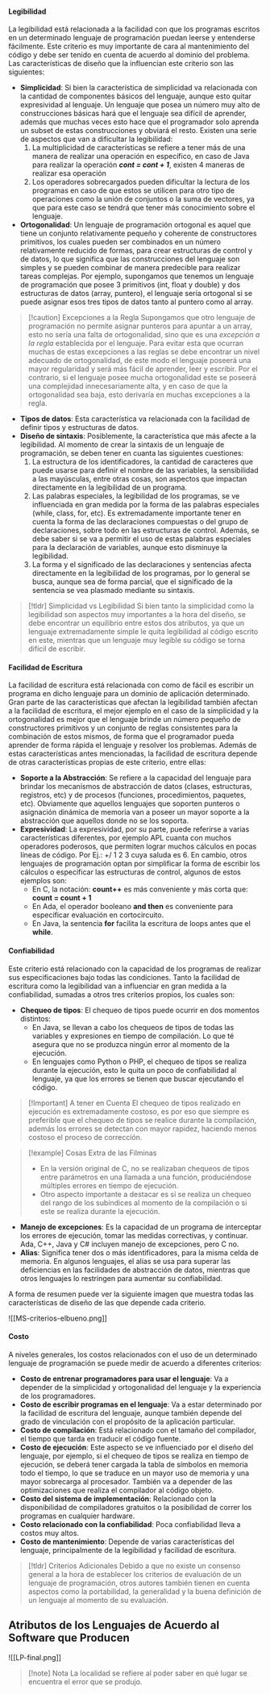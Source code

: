 #### Legibilidad

La legibilidad está relacionada a la facilidad con que los programas escritos en un determinado lenguaje de programación puedan leerse y entenderse fácilmente. Este criterio es muy importante de cara al mantenimiento del código y debe ser tenido en cuenta de acuerdo al dominio del problema.
Las características de diseño que la influencian este criterio son las siguientes:

- **Simplicidad**: Si bien la característica de simplicidad va relacionada con la cantidad de componentes básicos del lenguaje, aunque esto quitar expresividad al lenguaje. Un lenguaje que posea un número muy alto de construcciones básicas hará que el lenguaje sea difícil de aprender, además que muchas veces esto hace que el programador solo aprenda un subset de estas construcciones y obviará el resto. Existen una serie de aspectos que van a dificultar la legibilidad:
	1. La multiplicidad de características se refiere a tener más de una manera de realizar una operación en específico, en caso de Java para realizar la operación ***cont = cont + 1***, existen 4 maneras de realizar esa operación
	2. Los operadores sobrecargados pueden dificultar la lectura de los programas en caso de que estos se utilicen para otro tipo de operaciones como la unión de conjuntos o la suma de vectores, ya que para este caso se tendrá que tener más conocimiento sobre el lenguaje.
- **Ortogonalidad**: Un lenguaje de programación ortogonal es aquel que tiene un conjunto relativamente pequeño y coherente de constructores primitivos, los cuales pueden ser combinados en un número relativamente reducido de formas, para crear estructuras de control y de datos, lo que significa que las construcciones del lenguaje son simples y se pueden combinar de manera predecible para realizar tareas complejas. Por ejemplo, supongamos que tenemos un lenguaje de programación que posee 3 primitivos (int, float y double) y dos estructuras de datos (array, puntero), el lenguaje sería ortogonal si se puede asignar esos tres tipos de datos tanto al puntero como al array.

>[!caution] Excepciones a la Regla
>Supongamos que otro lenguaje de programación no permite asignar punteros para apuntar a un array, esto no sería una falta de ortogonalidad, sino que es una *excepción a la regla* establecida por el lenguaje.
>Para evitar esta que ocurran muchas de estas excepciones a las reglas se debe encontrar un nivel adecuado de ortogonalidad, de este modo el lenguaje poseerá una mayor regularidad y será más fácil de aprender, leer y escribir. Por el contrario, si el lenguaje posee mucha ortogonalidad este se poseerá una complejidad innecesariamente alta, y en caso de que la ortogonalidad sea baja, esto derivaría en muchas excepciones a la regla.

- **Tipos de datos**: Esta característica va relacionada con la facilidad de definir tipos y estructuras de datos.
- **Diseño de sintaxis**: Posiblemente, la característica que más afecte a la legibilidad. Al momento de crear la sintaxis de un lenguaje de programación, se deben tener en cuanta las siguientes cuestiones:
	1. La estructura de los identificadores, la cantidad de caracteres que puede usarse para definir el nombre de las variables, la sensibilidad a las mayúsculas, entre otras cosas, son aspectos que impactan directamente en la legibilidad de un programa.
	2. Las palabras especiales, la legibilidad de los programas, se ve influenciada en gran medida por la forma de las palabras especiales (while, class, for, etc). Es extremadamente importante tener en cuenta la forma de las declaraciones compuestas o del grupo de declaraciones, sobre todo en las estructuras de control. Además, se debe saber si se va a permitir el uso de estas palabras especiales para la declaración de variables, aunque esto disminuye la legibilidad.
	3. La forma y el significado de las declaraciones y sentencias afecta directamente en la legibilidad de los programas, por lo general se busca, aunque sea de forma parcial, que el significado de la sentencia se vea plasmado mediante su sintaxis.

>[!tldr] Simplicidad vs Legibilidad
>Si bien tanto la simplicidad como la legibilidad son aspectos muy importantes a la hora del diseño, se debe encontrar un equilibrio entre estos dos atributos, ya que un lenguaje extremadamente simple le quita legibilidad al código escrito en este, mientras que un lenguaje muy legible su código se torna difícil de escribir.

#### Facilidad de Escritura

La facilidad de escritura está relacionada con como de fácil es escribir un programa en dicho lenguaje para un dominio de aplicación determinado. Gran parte de las características que afectan la legibilidad también afectan a la facilidad de escritura, el mejor ejemplo en el caso de la simplicidad y la ortogonalidad es mejor que el lenguaje brinde un número pequeño de constructores primitivos y un conjunto de reglas consistentes para la combinación de estos mismos, de forma que el programador pueda aprender de forma rápida el lenguaje y resolver los problemas.
Además de estas características antes mencionadas, la facilidad de escritura depende de otras características propias de este criterio, entre ellas:

- **Soporte a la Abstracción**: Se refiere a la capacidad del lenguaje para brindar los mecanismos de abstracción de datos (clases, estructuras, registros, etc) y de procesos (funciones, procedimientos, paquetes, etc). Obviamente que aquellos lenguajes que soporten punteros o asignación dinámica de memoria van a poseer un mayor soporte a la abstracción que aquellos donde no se los soporta.
- **Expresividad**: La expresividad, por su parte, puede referirse a varias características diferentes, por ejemplo APL cuanta con muchos operadores poderosos, que permiten lograr muchos cálculos en pocas líneas de código. Por Ej.: +/ 1 2 3 cuya saluda es 6. En cambio, otros lenguajes de programación optan por simplificar la forma de escribir los cálculos o especificar las estructuras de control, algunos de estos ejemplos son:
	- En C, la notación: **count++** es más conveniente y más corta que: **count = count + 1**
	- En Ada, el operador booleano **and then** es conveniente para especificar evaluación en cortocircuito.
	- En Java, la sentencia **for** facilita la escritura de loops antes que el **while**.
#### Confiabilidad

Este criterio está relacionado con la capacidad de los programas de realizar sus especificaciones bajo todas las condiciones. Tanto la facilidad de escritura como la legibilidad van a influenciar en gran medida a la confiabilidad, sumadas a otros tres criterios propios, los cuales son:

- **Chequeo de tipos**: El chequeo de tipos puede ocurrir en dos momentos distintos:
	- En Java, se llevan a cabo los chequeos de tipos de todas las variables y expresiones en tiempo de compilación. Lo que té asegura que no se produzca ningún error al momento de la ejecución.
	- En lenguajes como Python o PHP, el chequeo de tipos se realiza durante la ejecución, esto le quita un poco de confiabilidad al lenguaje, ya que los errores se tienen que buscar ejecutando el código.

>[!Important] A tener en Cuenta
>El chequeo de tipos realizado en ejecución es extremadamente costoso, es por eso que siempre es preferible que el chequeo de tipos se realice durante la compilación, además los errores se detectan con mayor rapidez, haciendo menos costoso el proceso de corrección. 

>[!example] Cosas Extra de las Filminas
>- En la versión original de C, no se realizaban chequeos de tipos entre parámetros en una llamada a una función, produciéndose múltiples errores en tiempo de ejecución.
>- Otro aspecto importante a destacar es si se realiza un chequeo del rango de los subíndices al momento de la compilación o si este se realiza durante la ejecución.

- **Manejo de excepciones**: Es la capacidad de un programa de interceptar los errores de ejecución, tomar las medidas correctivas, y continuar. Ada, C++, Java y C# incluyen manejo de excepciones, pero C no.
 - **Alias**: Significa tener dos o más identificadores, para la misma celda de memoria. En algunos lenguajes, el alias se usa para superar las deficiencias en las facilidades de abstracción de datos, mientras que otros lenguajes lo restringen para aumentar su confiabilidad.

A forma de resumen puede ver la siguiente imagen que muestra todas las características de diseño de las que depende cada criterio.

![[MS-criterios-elbueno.png]]

#### Costo

A niveles generales, los costos relacionados con el uso de un determinado lenguaje de programación se puede medir de acuerdo a diferentes criterios:

- **Costo de entrenar programadores para usar el lenguaje**: Va a depender de la simplicidad y ortogonalidad del lenguaje y la experiencia de los programadores.
- **Costo de escribir programas en el lenguaje**: Va a estar determinado por la facilidad de escritura del lenguaje, aunque también depende del grado de vinculación con el propósito de la aplicación particular.
- **Costo de compilación**: Está relacionado con el tamaño del compilador, el tiempo que tarda en traducir el código fuente.
- **Costo de ejecución**: Este aspecto se ve influenciado por el diseño del lenguaje, por ejemplo, si el chequeo de tipos se realiza en tiempo de ejecución, se deberá tener cargada la tabla de símbolos en memoria todo el tiempo, lo que se traduce en un mayor uso de memoria y una mayor sobrecarga al procesador. También va a depender de las optimizaciones que realiza el compilador al código objeto.
- **Costo del sistema de implementación**: Relacionado con la disponibilidad de compiladores gratuitos o la posibilidad de correr los programas en cualquier hardware.
- **Costo relacionado con la confiabilidad**: Poca confiabilidad lleva a costos muy altos.
- **Costo de mantenimiento**: Depende de varias características del lenguaje, principalmente de la legibilidad y facilidad de escritura.

>[!tldr] Criterios Adicionales
>Debido a que no existe un consenso general a la hora de establecer los criterios de evaluación de un lenguaje de programación, otros autores también tienen en cuenta aspectos como la portabilidad, la generalidad y la buena definición de un lenguaje al momento de su evaluación.

## Atributos de los Lenguajes de Acuerdo al Software que Producen

![[LP-final.png]]

>[!note] Nota
>La localidad se refiere al poder saber en qué lugar se encuentra el error que se produjo.

